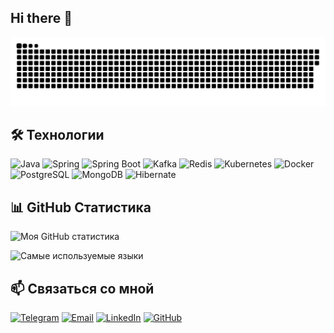 ## Hi there 👋

![Моя SVG-анимация](asset/github-snake.svg)

## 🛠️ Технологии

![Java](https://img.shields.io/badge/Java-ED8B00?style=for-the-badge&logo=java&logoColor=white)
![Spring](https://img.shields.io/badge/Spring-6DB33F?style=for-the-badge&logo=spring&logoColor=white)
![Spring Boot](https://img.shields.io/badge/Spring%20Boot-6DB33F?style=for-the-badge&logo=springboot&logoColor=white)
![Kafka](https://img.shields.io/badge/Apache%20Kafka-231F20?style=for-the-badge&logo=apachekafka&logoColor=white)
![Redis](https://img.shields.io/badge/Redis-DC382D?style=for-the-badge&logo=redis&logoColor=white)
![Kubernetes](https://img.shields.io/badge/Kubernetes-326CE5?style=for-the-badge&logo=kubernetes&logoColor=white)
![Docker](https://img.shields.io/badge/Docker-2496ED?style=for-the-badge&logo=docker&logoColor=white)
![PostgreSQL](https://img.shields.io/badge/PostgreSQL-4169E1?style=for-the-badge&logo=postgresql&logoColor=white)
![MongoDB](https://img.shields.io/badge/MongoDB-47A248?style=for-the-badge&logo=mongodb&logoColor=white)
![Hibernate](https://img.shields.io/badge/Hibernate-59666C?style=for-the-badge&logo=hibernate&logoColor=white)

<!--
**andrey30rus/andrey30rus** is a ✨ _special_ ✨ repository because its `README.md` (this file) appears on your GitHub profile.

Here are some ideas to get you started:


- 🔭 I’m currently working on ...
- 🌱 I’m currently learning ...
- 👯 I’m looking to collaborate on ...
- 🤔 I’m looking for help with ...
- 💬 Ask me about ...
- 📫 How to reach me: ...
- 😄 Pronouns: ...
- ⚡ Fun fact: ...
-->

## 📊 GitHub Статистика
![Моя GitHub статистика](https://github-readme-stats.vercel.app/api?username=myusername&show_icons=true&theme=radical)

![Самые используемые языки](https://github-readme-stats.vercel.app/api/top-langs/?username=myusername&layout=compact&theme=radical)


[//]: # (## 📫 Связаться со мной:)

[//]: # ()
[//]: # (- Telegram: [@andrey]&#40;https://t.me/andrey_30rus&#41;)

[//]: # (- Email: [30rus.andrey@gmail.com]&#40;mailto:30rus.andrey@gmail.com&#41;)

[//]: # (- LinkedIn: [Ваш профиль]&#40;https://www.linkedin.com/in/ваше_имя&#41;)

## 📫 Связаться со мной

[![Telegram](https://img.shields.io/badge/Telegram-2CA5E0?style=for-the-badge&logo=telegram&logoColor=white)](https://t.me/andrey_30rus)
[![Email](https://img.shields.io/badge/Email-D14836?style=for-the-badge&logo=gmail&logoColor=white)](mailto:30rus.andrey@gmail.com)
[![LinkedIn](https://img.shields.io/badge/LinkedIn-0077B5?style=for-the-badge&logo=linkedin&logoColor=white)](https://www.linkedin.com/in/your_profile)
[![GitHub](https://img.shields.io/badge/GitHub-181717?style=for-the-badge&logo=github&logoColor=white)](https://github.com/andrey30rus)

